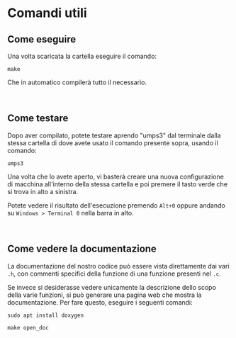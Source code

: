# Comandi utili
## Come eseguire

Una volta scaricata la cartella eseguire il comando:

```shell
make
```

Che in automatico compilerà tutto il necessario.

&nbsp;

## Come testare

Dopo aver compilato, potete testare aprendo "umps3" dal terminale dalla stessa cartella di dove avete usato il comando presente sopra, usando il comando:

```shell
umps3
```

Una volta che lo avete aperto, vi basterà creare una nuova configurazione di macchina all'interno della stessa cartella e poi premere il tasto verde che si trova in alto a sinistra.

Potete vedere il risultato dell'esecuzione premendo ```Alt+0``` oppure andando su ```Windows > Terminal 0``` nella barra in alto.

&nbsp;

## Come vedere la documentazione

La documentazione del nostro codice può essere vista direttamente dai vari ```.h```, con commenti specifici della funzione di una funzione presenti nel ```.c```.

Se invece si desiderasse vedere unicamente la descrizione dello scopo della varie funzioni, si può generare una pagina web che mostra la documentazione. Per fare questo, eseguire i seguenti comandi:

```shell
sudo apt install doxygen
```

```shell
make open_doc
```